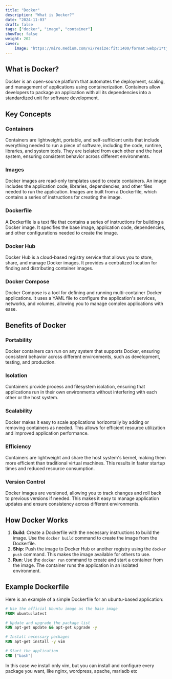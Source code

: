 ```yaml
---
title: "Docker"
description: "What is Docker?"
date: "2024-11-03"
draft: false
tags: ["docker", "image", "container"]
showToc: false
weight: 202
cover:
    image: "https://miro.medium.com/v2/resize:fit:1400/format:webp/1*tjTUpEi8h53-DMkweX2TDQ.png"
---
```


## What is Docker?

Docker is an open-source platform that automates the deployment, scaling, and management of applications using containerization. Containers allow developers to package an application with all its dependencies into a standardized unit for software development.

## Key Concepts

### Containers
Containers are lightweight, portable, and self-sufficient units that include everything needed to run a piece of software, including the code, runtime, libraries, and system tools. They are isolated from each other and the host system, ensuring consistent behavior across different environments.

### Images
Docker images are read-only templates used to create containers. An image includes the application code, libraries, dependencies, and other files needed to run the application. Images are built from a Dockerfile, which contains a series of instructions for creating the image.

### Dockerfile
A Dockerfile is a text file that contains a series of instructions for building a Docker image. It specifies the base image, application code, dependencies, and other configurations needed to create the image.

### Docker Hub
Docker Hub is a cloud-based registry service that allows you to store, share, and manage Docker images. It provides a centralized location for finding and distributing container images.

### Docker Compose
Docker Compose is a tool for defining and running multi-container Docker applications. It uses a YAML file to configure the application's services, networks, and volumes, allowing you to manage complex applications with ease.

## Benefits of Docker

### Portability
Docker containers can run on any system that supports Docker, ensuring consistent behavior across different environments, such as development, testing, and production.

### Isolation
Containers provide process and filesystem isolation, ensuring that applications run in their own environments without interfering with each other or the host system.

### Scalability
Docker makes it easy to scale applications horizontally by adding or removing containers as needed. This allows for efficient resource utilization and improved application performance.

### Efficiency
Containers are lightweight and share the host system's kernel, making them more efficient than traditional virtual machines. This results in faster startup times and reduced resource consumption.

### Version Control
Docker images are versioned, allowing you to track changes and roll back to previous versions if needed. This makes it easy to manage application updates and ensure consistency across different environments.

## How Docker Works

1. **Build**: Create a Dockerfile with the necessary instructions to build the image. Use the `docker build` command to create the image from the Dockerfile.
2. **Ship**: Push the image to Docker Hub or another registry using the `docker push` command. This makes the image available for others to use.
3. **Run**: Use the `docker run` command to create and start a container from the image. The container runs the application in an isolated environment.

## Example Dockerfile

Here is an example of a simple Dockerfile for an ubuntu-based application:

```dockerfile
# Use the official Ubuntu image as the base image
FROM ubuntu:latest

# Update and upgrade the package list
RUN apt-get update && apt-get upgrade -y

# Install necessary packages
RUN apt-get install -y vim

# Start the application
CMD ["bash"]
```
In this case we install only vim, but you can install and configure every package you want, like nginx, wordpress, apache, mariadb etc
